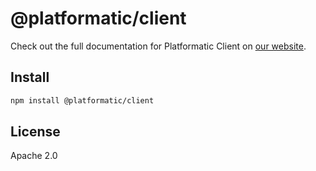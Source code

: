 # @platformatic/client

Check out the full documentation for Platformatic Client on [our website](https://oss.platformatic.dev/docs/reference/client).

## Install

```sh
npm install @platformatic/client
```

## License

Apache 2.0
